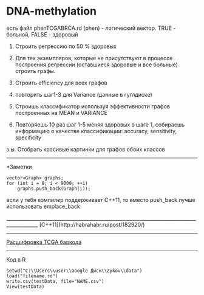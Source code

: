 DNA-methylation
===============
есть файл phenTCGABRCA.rd (phen) - логический вектор. TRUE - больной, FALSE - здоровый

1. Строить регрессию по 50 % здоровых
2. Для тех экземпляров, которые не присутствуют в процессе построения регрессии (оставшиеся здоровые и все больные) строить графы.
3. Строить efficiency для всех графов

4. повторить шаг1-3 для Variance (данные в гуглдиске)

5. Строишь классификатор используя эффективности графов построенных на MEAN и VARIANCE

6. Повторяешь 10 раз шаг 1-5 меняя здоровых в шаге 1, собираешь информацию о качестве классификации: accuracy, sensitivity, specificity

з.ы. Отобрать красивые картинки для графов обоих классов

_________________________

*Заметки <br>

`vector<Graph> graphs;` <br>
`for (int i = 0; i < 9000; ++i)` <br>
`    graphs.push_back(Graph(i));` <br>

<p>если у тебя компилер поддерживает C++11, то вместо push_back лучше использовать emplace_back</p>
___________________________________________________________________________________________
[С++11](http://habrahabr.ru/post/182920/)

____________________________________________________________________

[Расшифровка TCGA баркода](https://wiki.nci.nih.gov/display/TCGA/TCGA+Barcode)

______________________________________________________________________________
Код в R <br>

`setwd("C:\\Users\\user\\Google Диск\\Zykov\\data")` <br>
`load("filename.rd")` <br>
`write.csv(testData, file="NAME.csv")` <br>
`View(testData)` <br>
